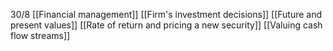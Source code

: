 30/8
[[Financial management]]
[[Firm's investment decisions]]
[[Future and present values]]
[[Rate of return and pricing a new security]]
[[Valuing cash flow streams]]

